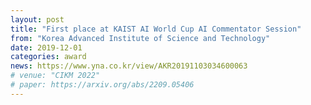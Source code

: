 ```yaml
---
layout: post
title: "First place at KAIST AI World Cup AI Commentator Session"
from: "Korea Advanced Institute of Science and Technology"
date: 2019-12-01
categories: award
news: https://www.yna.co.kr/view/AKR20191103034600063
# venue: "CIKM 2022"
# paper: https://arxiv.org/abs/2209.05406
---
```

